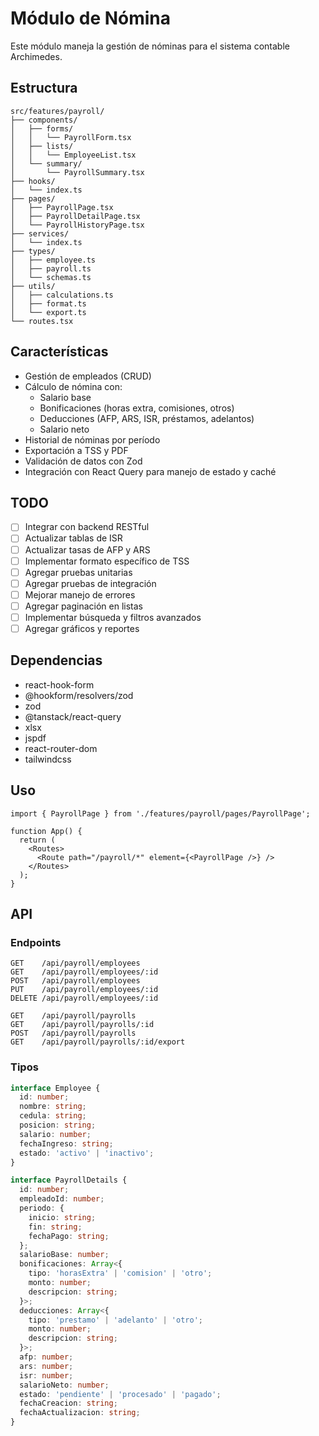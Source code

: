 # Módulo de Nómina

Este módulo maneja la gestión de nóminas para el sistema contable Archimedes.

## Estructura

```
src/features/payroll/
├── components/
│   ├── forms/
│   │   └── PayrollForm.tsx
│   ├── lists/
│   │   └── EmployeeList.tsx
│   └── summary/
│       └── PayrollSummary.tsx
├── hooks/
│   └── index.ts
├── pages/
│   ├── PayrollPage.tsx
│   ├── PayrollDetailPage.tsx
│   └── PayrollHistoryPage.tsx
├── services/
│   └── index.ts
├── types/
│   ├── employee.ts
│   ├── payroll.ts
│   └── schemas.ts
├── utils/
│   ├── calculations.ts
│   ├── format.ts
│   └── export.ts
└── routes.tsx
```

## Características

- Gestión de empleados (CRUD)
- Cálculo de nómina con:
  - Salario base
  - Bonificaciones (horas extra, comisiones, otros)
  - Deducciones (AFP, ARS, ISR, préstamos, adelantos)
  - Salario neto
- Historial de nóminas por período
- Exportación a TSS y PDF
- Validación de datos con Zod
- Integración con React Query para manejo de estado y caché

## TODO

- [ ] Integrar con backend RESTful
- [ ] Actualizar tablas de ISR
- [ ] Actualizar tasas de AFP y ARS
- [ ] Implementar formato específico de TSS
- [ ] Agregar pruebas unitarias
- [ ] Agregar pruebas de integración
- [ ] Mejorar manejo de errores
- [ ] Agregar paginación en listas
- [ ] Implementar búsqueda y filtros avanzados
- [ ] Agregar gráficos y reportes

## Dependencias

- react-hook-form
- @hookform/resolvers/zod
- zod
- @tanstack/react-query
- xlsx
- jspdf
- react-router-dom
- tailwindcss

## Uso

```tsx
import { PayrollPage } from './features/payroll/pages/PayrollPage';

function App() {
  return (
    <Routes>
      <Route path="/payroll/*" element={<PayrollPage />} />
    </Routes>
  );
}
```

## API

### Endpoints

```
GET    /api/payroll/employees
GET    /api/payroll/employees/:id
POST   /api/payroll/employees
PUT    /api/payroll/employees/:id
DELETE /api/payroll/employees/:id

GET    /api/payroll/payrolls
GET    /api/payroll/payrolls/:id
POST   /api/payroll/payrolls
GET    /api/payroll/payrolls/:id/export
```

### Tipos

```typescript
interface Employee {
  id: number;
  nombre: string;
  cedula: string;
  posicion: string;
  salario: number;
  fechaIngreso: string;
  estado: 'activo' | 'inactivo';
}

interface PayrollDetails {
  id: number;
  empleadoId: number;
  periodo: {
    inicio: string;
    fin: string;
    fechaPago: string;
  };
  salarioBase: number;
  bonificaciones: Array<{
    tipo: 'horasExtra' | 'comision' | 'otro';
    monto: number;
    descripcion: string;
  }>;
  deducciones: Array<{
    tipo: 'prestamo' | 'adelanto' | 'otro';
    monto: number;
    descripcion: string;
  }>;
  afp: number;
  ars: number;
  isr: number;
  salarioNeto: number;
  estado: 'pendiente' | 'procesado' | 'pagado';
  fechaCreacion: string;
  fechaActualizacion: string;
}
``` 